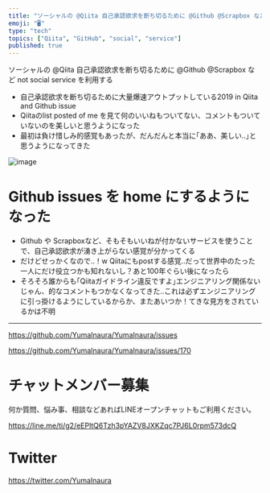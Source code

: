 ```yaml
---
title: "ソーシャルの @Qiita 自己承認欲求を断ち切るために @Github @Scrapbox など not social service を"
emoji: "🖥"
type: "tech"
topics: ["Qiita", "GitHub", "social", "service"]
published: true
---
```


ソーシャルの @Qiita 自己承認欲求を断ち切るために @Github @Scrapbox など not social service を利用する

- 自己承認欲求を断ち切るために大量爆速アウトプットしている2019 in Qiita and Github issue
- Qiitaのlist posted of me を見て何のいいねもついてない、コメントもついていないのを美しいと思うようになった
- 最初は負け惜しみ的感覚もあったが、だんだんと本当に｢ああ、美しい‥｣と思うようになってきた

![image](https://user-images.githubusercontent.com/13635059/50579322-5cb12d80-0e87-11e9-92f8-b3fa5fd1e7c5.png)

# Github issues を home にするようになった

- Github や Scrapboxなど、そもそもいいねが付かないサービスを使うことで、自己承認欲求が湧き上がらない感覚が分かってくる
- だけどせっかくなので‥！w Qiitaにもpostする感覚‥だって世界中のたった一人にだけ役立つかも知れないし？あと100年ぐらい後になったら
- そろそろ誰からも｢Qiitaガイドライン違反ですよ｣エンジニアリング関係ないじゃん、的なコメントもつかなくなってきた‥これは必ずエンジニアリングに引っ掛けるようにしているからか、またあいつか！てきな見方をされているかは不明


---

https://github.com/YumaInaura/YumaInaura/issues

https://github.com/YumaInaura/YumaInaura/issues/170








<!-- Update From Qiita API -->

# チャットメンバー募集


何か質問、悩み事、相談などあればLINEオープンチャットもご利用ください。

https://line.me/ti/g2/eEPltQ6Tzh3pYAZV8JXKZqc7PJ6L0rpm573dcQ





# Twitter


https://twitter.com/YumaInaura


<!-- Update From Qiita API -->


